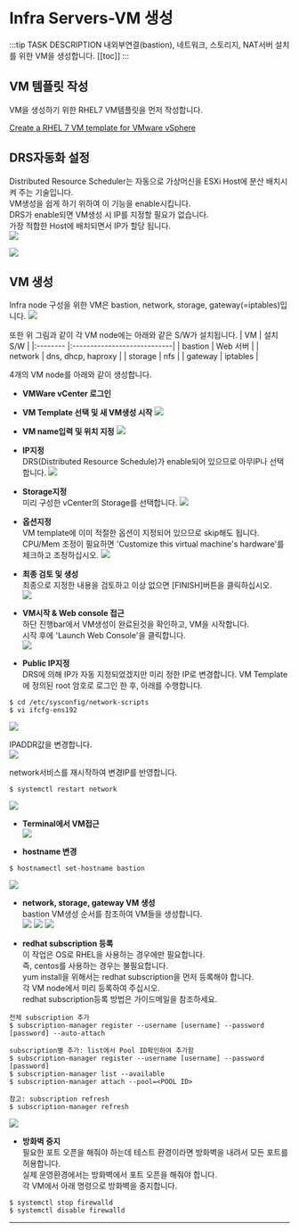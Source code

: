 # Infra Servers-VM 생성
:::tip TASK DESCRIPTION
내외부연결(bastion), 네트워크, 스토리지, NAT서버 설치를 위한 VM을 생성합니다.
[[toc]] 
:::

## VM 템플릿 작성
VM을 생성하기 위한 RHEL7 VM템플릿을 먼저 작성합니다.    

[Create a RHEL 7 VM template for VMware vSphere](https://happycloud-lee.tistory.com/121)

## DRS자동화 설정
Distributed Resource Scheduler는 자동으로 가상머신을 ESXi Host에 분산 배치시켜 주는 기술입니다.   
VM생성을 쉽게 하기 위하여 이 기능을 enable시킵니다.   
DRS가 enable되면 VM생성 시 IP를 지정할 필요가 없습니다.   
가장 적합한 Host에 배치되면서 IP가 할당 됩니다.     
![](./img/infra01-DRS01.png)

![](./img/infra01-DRS02.png)

## VM 생성
Infra node 구성을 위한 VM은 bastion, network, storage, gateway(=iptables)입니다. 
![](./img/infra01-architecture.png)

또한 위 그림과 같이 각 VM node에는 아래와 같은 S/W가 설치됩니다.
| VM       | 설치 S/W                     |
|:-------- |:----------------------------|
| bastion  | Web 서버 |
| network  | dns, dhcp, haproxy |
| storage  | nfs |
| gateway  | iptables |

4개의 VM node를 아래와 같이 생성합니다.   
- **VMWare vCenter 로그인**

- **VM Template 선택 및 새 VM생성 시작**
![](./img/infra01-01.png)

- **VM name입력 및 위치 지정**
![](./img/infra01-02.png)

- **IP지정**  
DRS(Distributed Resource Schedule)가 enable되어 있으므로 아무IP나 선택합니다. 
![](./img/infra01-03.png)

- **Storage지정**  
미리 구성한 vCenter의 Storage를 선택합니다.
![](./img/infra01-04.png) 

- **옵션지정**  
VM template에 이미 적절한 옵션이 지정되어 있으므로 skip해도 됩니다.  
CPU/Mem 조정이 필요하면 'Customize this virtual machine's hardware'를 체크하고 조정하십시오. 
![](./img/infra01-05.png)

- **최종 검토 및 생성**  
최종으로 지정한 내용을 검토하고 이상 없으면 [FINISH]버튼을 클릭하십시오.  
![](./img/infra01-06.png)

- **VM시작 & Web console 접근**  
하단 진행bar에서 VM생성이 완료된것을 확인하고, VM을 시작합니다.  
시작 후에 'Launch Web Console'을 클릭합니다.  
![](./img/infra01-07.png)

- **Public IP지정**  
DRS에 의해 IP가 자동 지정되었겠지만 미리 정한 IP로 변경합니다. 
VM Template에 정의된 root 암호로 로그인 한 후, 아래를 수행합니다.   
```
$ cd /etc/sysconfig/network-scripts
$ vi ifcfg-ens192
```

![](./img/infra01-08.png)

IPADDR값을 변경합니다.  
![](./img/infra01-09.png)

network서비스를 재시작하여 변경IP를 반영합니다.  
```
$ systemctl restart network
```
![](./img/infra01-10.png)

- **Terminal에서 VM접근**  
![](./img/infra01-11.png)

- **hostname 변경**  
```
$ hostnamectl set-hostname bastion
```
![](./img/infra01-12.png) 

- **network, storage, gateway VM 생성**  
bastion VM생성 순서를 참조하여 VM들을 생성합니다.   
![](./img/infra01-13.png) 
![](./img/infra01-14.png) 
![](./img/infra01-15.png) 

- **redhat subscription 등록**  
이 작업은 OS로 RHEL을 사용하는 경우에만 필요합니다.  
즉, centos를 사용하는 경우는 불필요합니다.  
yum install을 위해서는 redhat subscription을 먼저 등록해야 합니다.  
각 VM node에서 미리 등록하여 주십시오.  
redhat subscription등록 방법은 가이드메일을 참조하세요.  
```
전체 subscription 추가  
$ subscription-manager register --username [username] --password [password] --auto-attach

subscription별 추가: list에서 Pool ID확인하여 추가함    
$ subscription-manager register --username [username] --password [password]
$ subscription-manager list --available
$ subscription-manager attach --pool=<POOL ID>

참고: subscription refresh  
$ subscription-manager refresh
```
![](./img/infra01-16.png)


- **방화벽 중지**  
필요한 포트 오픈을 해줘야 하는데 테스트 환경이라면 방화벽을 내려서 모든 포트를 허용합니다.  
실제 운영환경에서는 방화벽에서 포트 오픈을 해줘야 합니다.  
각 VM에서 아래 명령으로 방화벽을 중지합니다.  

```
$ systemctl stop firewalld
$ systemctl disable firewalld 
```

---
<disqus/>
